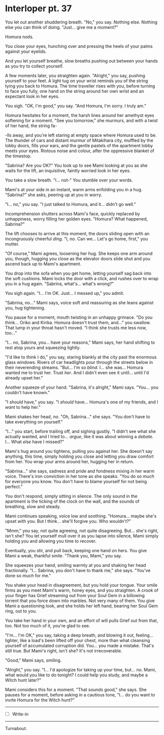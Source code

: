 # Interloper pt. 37

You let out another shuddering breath. "No," you say. Nothing else. Nothing else you can think of doing. "Just... give me a moment?"

Homura nods.

You close your eyes, hunching over and pressing the heels of your palms against your eyelids.

And you let yourself breathe, slow breaths pushing out between your hands as you try to collect yourself.

A few moments later, you straighten again. "Alright," you say, pushing yourself to your feet. A light tug on your wrist reminds you of the string tying you back to Homura. The time traveller rises with you, before turning to face you fully, one hand on the string around her own wrist and an expectant look in her eyes.

You sigh. "OK, I'm good," you say. "And Homura, I'm sorry. I truly am."

Homura hesitates for a moment, the harsh lines around her amethyst eyes softening for a moment. "See you tomorrow," she murmurs, and with a twist of her hand, the string fa-

\-lls away, and you're left staring at empty space where Homura used to be. The thunder of cars and distant murmur of Mitakihara city, muffled by the lobby doors, fills your ears, and the gentle pastels of the apartment lobby meets your eyes. Riotous noise and colour, after the oppressive blanket of the timestop.

"Sabrina? Are you OK?" You look up to see Mami looking at you as she waits for the lift, an inquisitive, faintly worried look in her eyes.

You take a slow breath. "I... not-" You stumble over your words.

Mami's at your side in an instant, warm arms enfolding you in a hug. "Sabrina?" she asks, peering up at you in worry.

"I... no," you say. "I just talked to Homura, and it... didn't go well."

Incomprehension shutters across Mami's face, quickly replaced by unhappiness, worry filling her golden eyes. "Homura? What happened, Sabrina?"

The lift chooses to arrive at this moment, the doors sliding open with an incongruously cheerful *ding*. "I, no. Can we... Let's go home, first," you mutter.

"Of course," Mami agrees, loosening her hug. She keeps one arm around you, though, hugging you close as the elevator doors slide shut and you ascend back up to Mami's apartment.

You drop into the sofa when you get home, letting yourself sag back into the soft cushions. Mami locks the door with a click, and rushes over to wrap you in a hug again. "Sabrina, what's... what's wrong?"

You sigh again. "I... I'm OK. Just... I messed up," you admit.

"Sabrina, no..." Mami says, voice soft and reassuring as she leans against you, hug tightening.

You pause for a moment, mouth twisting in an unhappy grimace. "Do you think... Oriko and Kirika. Homura doesn't trust them, and..." you swallow. That lump in your throat hasn't moved. "I think she trusts me less now, too..."

"I... no, Sabrina, you... have your reasons," Mami says, her hand shifting to rest atop yours and squeezing lightly.

"I'd like to think I do," you say, staring blankly at the city past the enormous glass windows. Rivers of car headlights pour through the streets below in their neverending streams. "But... I'm so *blind*. I... she was... Homura wanted me to trust her. Trust *her*. And I didn't even see it until... until I'd already upset her."

Another squeeze of your hand. "Sabrina, it's alright," Mami says. "You... you couldn't have known."

"I *should* have," you say. "I *should* have... Homura's one of my friends, and I *want* to help her."

Mami shakes her head, *no*. "Oh, Sabrina..." she says. "You don't have to take everything on yourself."

"I..." you start, before trailing off, and sighing gustily. "I didn't see what she actually wanted, and I tried to... *argue*, like it was about winning a *debate*. I... What *else* have I missed?"

Mami's hug around you tightens, pulling you against her. She doesn't say anything, this time, simply holding you close and letting you draw comfort from her. You wrap your arms around her, hugging her in return.

"Sabrina..." she says, sadness and pride and fondness mixing in her warm voice. There's iron conviction in her tone as she speaks. "You do *so much* for everyone you know. You don't have to blame yourself for not being perfect."

You don't respond, simply sitting in silence. The only sound in the apartment is the ticking of the clock on the wall, and the sounds of breathing, slow and steady.

Mami continues speaking, voice low and soothing. "Homura... maybe she's upset with you. But I think... she'll forgive you. Who wouldn't?"

"Mmm," you say, not quite agreeing, not quite disagreeing. But... she's right, isn't she? You let yourself mull over it as you lapse into silence, Mami simply holding you and allowing you time to recover.

Eventually, you stir, and pull back, keeping one hand on hers. You give Mami a weak, thankful smile. "Thank you, Mami," you say.

She squeezes your hand, smiling warmly at you and shaking her head fractionally. "I... Sabrina, you don't have to thank me," she says. "You've done so *much* for me."

You shake your head in disagreement, but you hold your tongue. Your smile firms as you meet Mami's warm, honey eyes, and you straighten. A crook of your finger has Grief streaming out from your Soul Gem in a billowing torrent that you force down into marbles. Not very many of them. You give Mami a questioning look, and she holds her left hand, bearing her Soul Gem ring, out to you.

You take her hand in your own, and an effort of will pulls Grief out from that, too. Not too much of it, you're glad to see.

"I'm... I'm OK," you say, taking a deep breath, and blowing it out, feeling... lighter, like a load's been lifted off your chest, more than what cleansing yourself of accumulated corruption did. You... you made a mistake. That's still true. But Mami's right, isn't she? It's not irrecoverable.

"Good," Mami says, smiling.

"Alright," you say. "I... I'd apologize for taking up your time, but... no. Mami, what would you like to do tonight? I could help you study, and maybe a Witch hunt later?"

Mami considers this for a moment. "That sounds good," she says. She pauses for a moment, before asking in a cautious tone, "I... do you want to invite Homura for the Witch hunt?"

---

- [ ] Write-in

---

Turnabout.
